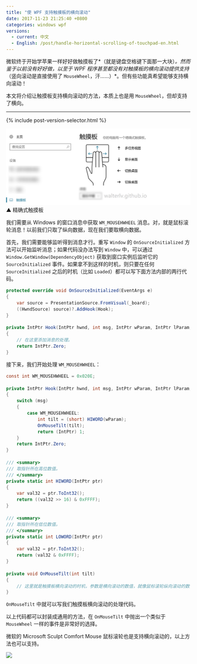 ```yaml
---
title: "使 WPF 支持触摸板的横向滚动"
date: 2017-11-23 21:25:40 +0800
categories: windows wpf
versions:
  - current: 中文
  - English: /post/handle-horizontal-scrolling-of-touchpad-en.html
---
```


微软终于开始学苹果一样好好做触摸板了*（就是键盘空格键下面那一大块）*。然而鉴于以前没有好好做，以至于 WPF 程序甚至都没有对触摸板的横向滚动提供支持*（竖向滚动是直接使用了 `MouseWheel`，汗……）*。但有些功能真希望能够支持横向滚动！

本文将介绍让触摸板支持横向滚动的方法，本质上也是用 `MouseWheel`，但却支持了横向。

---

{% include post-version-selector.html %}

![](/static/posts/2017-11-23-21-19-52.png)  
▲ 精确式触摸板

我们需要从 Windows 的窗口消息中获取 `WM_MOUSEHWHEEL` 消息。对，就是鼠标滚轮消息！以前我们只取了纵向数据，现在我们要取横向数据。

首先，我们需要能够监听得到消息才行。重写 `Window` 的 `OnSourceInitialized` 方法可以开始监听消息；如果代码没办法写到 `Window` 中，可以通过 `Window.GetWindow(DependencyObject)` 获取到窗口实例后监听它的 `SourceInitialized` 事件。如果拿不到这样的时机，则只要在任何 `SourceInitialized` 之后的时机（比如 `Loaded`）都可以写下面方法内部的两行代码。

```csharp
protected override void OnSourceInitialized(EventArgs e)
{
    var source = PresentationSource.FromVisual(_board);
    ((HwndSource) source)?.AddHook(Hook);
}

private IntPtr Hook(IntPtr hwnd, int msg, IntPtr wParam, IntPtr lParam, ref bool handled)
{
    // 在这里添加消息的处理。
    return IntPtr.Zero;
}
```

接下来，我们开始处理 `WM_MOUSEHWHEEL`：

```csharp
const int WM_MOUSEHWHEEL = 0x020E;

private IntPtr Hook(IntPtr hwnd, int msg, IntPtr wParam, IntPtr lParam, ref bool handled)
{
    switch (msg)
    {
        case WM_MOUSEHWHEEL:
            int tilt = (short) HIWORD(wParam);
            OnMouseTilt(tilt);
            return (IntPtr) 1;
    }
    return IntPtr.Zero;
}

/// <summary>
/// 取指针所在高位数值。
/// </summary>
private static int HIWORD(IntPtr ptr)
{
    var val32 = ptr.ToInt32();
    return ((val32 >> 16) & 0xFFFF);
}

/// <summary>
/// 取指针所在低位数值。
/// </summary>
private static int LOWORD(IntPtr ptr)
{
    var val32 = ptr.ToInt32();
    return (val32 & 0xFFFF);
}

private void OnMouseTilt(int tilt)
{
    // 这里就是触摸板横向滚动的时机，参数是横向滚动的数值，就像鼠标滚轮纵向滚动的数值一样。
}
```

`OnMouseTilt` 中就可以写我们触摸板横向滚动的处理代码。

以上代码都可以封装成通用的方法，在 `OnMouseTilt` 中抛出一个类似于 `MouseWheel` 一样的事件是非常好的选择。

微软的 Microsoft Sculpt Comfort Mouse 鼠标滚轮也是支持横向滚动的，以上方法也可以支持。

![](https://blogswin.blob.core.windows.net/win/sites/2/2013/05/2_5F00_77B60B43.jpg)
